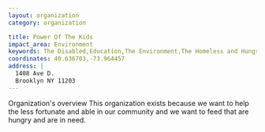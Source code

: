 ```yaml
---
layout: organization
category: organization

title: Power Of The Kids
impact_area: Environment
keywords: The Disabled,Education,The Environment,The Homeless and Hungry
coordinates: 40.636703,-73.964457
address: |
  1408 Ave D.
  Brooklyn NY 11203
---
```

Organization's overview
This organization exists because we want to help the less fortunate and able in our community and we want to feed that are hungry and are in need.